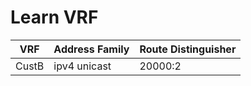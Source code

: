 
# Learn VRF
| VRF | Address Family | Route Distinguisher |
| --- | -------------- | ------------------- |
| CustB | ipv4 unicast | 20000:2 |